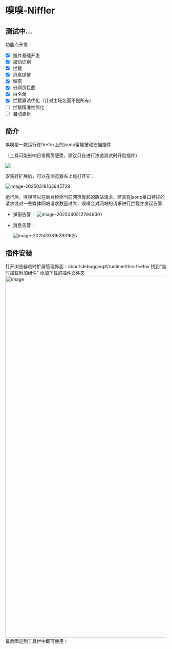 # 嗅嗅-Niffler

## 测试中...

功能点开发：

- [x] 插件基础开发
- [x] 被动识别
- [x] 拦截
- [x] 消息提醒
- [x] 弹窗
- [x] 分网页拦截
- [x] 白名单
- [x] 拦截算法优化（针对主域名而不是所有）
- [ ] 拦截精准性优化
- [ ] 自动更新

## 简介

嗅嗅是一款运行在firefox上的jsonp蜜罐被动扫描插件

（工具可能影响日常网页感受，建议只在进行渗透测试时开启插件）

![](https://yuy0ung.oss-cn-chengdu.aliyuncs.com/icon-96.png)

安装好扩展后，可以在浏览器左上角打开它：

![image-20250318163945729](https://yuy0ung.oss-cn-chengdu.aliyuncs.com/image-20250318163945729.png)

运行后，嗅嗅可以在后台检测当前网页发起的跨站请求，若具有jsonp接口特征的请求或对一些媒体网站请求数量过大，嗅嗅会对网站的请求进行拦截并发起告警:

* 弹窗告警：
  ![image-20250405122946601](https://yuy0ung.oss-cn-chengdu.aliyuncs.com/image-20250405122946601.png)

* 消息告警：

  ![image-20250318162931625](https://yuy0ung.oss-cn-chengdu.aliyuncs.com/image-20250318162931625.png)

## 插件安装
打开浏览器临时扩展管理界面：about:debugging#/runtime/this-firefox
找到“临时加载附加组件” 添加下载的插件文件夹
<img width="1125" alt="image" src="https://yuy0ung.oss-cn-chengdu.aliyuncs.com/1ab5a432-7fee-4c62-a489-7cb005f76206.png" />
最后固定到工具栏中即可使用！
